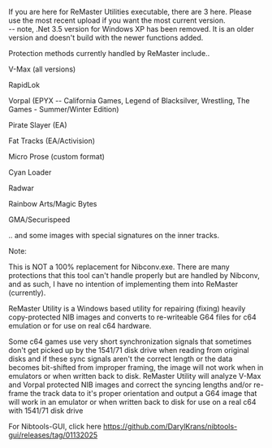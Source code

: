 If you are here for ReMaster Utilities executable, there are 3 here.  Please use the most recent upload if you want the most current version.  
-- note, .Net 3.5 version for Windows XP has been removed.  It is an older version and doesn't build with the newer functions added.

Protection methods currently handled by ReMaster include..

V-Max (all versions)

RapidLok

Vorpal (EPYX -- California Games, Legend of Blacksilver, Wrestling, The Games - Summer/Winter Edition)

Pirate Slayer (EA)

Fat Tracks (EA/Activision)

Micro Prose (custom format)

Cyan Loader

Radwar

Rainbow Arts/Magic Bytes

GMA/Securispeed

.. and some images with special signatures on the inner tracks.

Note: 

This is NOT a 100% replacement for Nibconv.exe.  There are many protections that this tool can't handle properly but are handled by Nibconv, and as such, I have no intention of implementing
them into ReMaster (currently).

ReMaster Utility is a Windows based utility for repairing (fixing) heavily copy-protected NIB images and converts to re-writeable G64 files for c64 emulation or for use on real c64 hardware.

Some c64 games use very short synchronization signals that sometimes don't get picked up by the 1541/71 disk drive when reading from original disks and if these sync signals aren't the correct
length or the data becomes bit-shifted from improper framing, the image will not work when in emulators or when written back to disk.  ReMaster Utility will analyze V-Max and Vorpal protected
NIB images and correct the syncing lengths and/or re-frame the track data to it's proper orientation and output a G64 image that will work in an emulator or when written back to disk for use
on a real c64 with 1541/71 disk drive


For Nibtools-GUI, click here
https://github.com/DarylKrans/nibtools-gui/releases/tag/01132025
